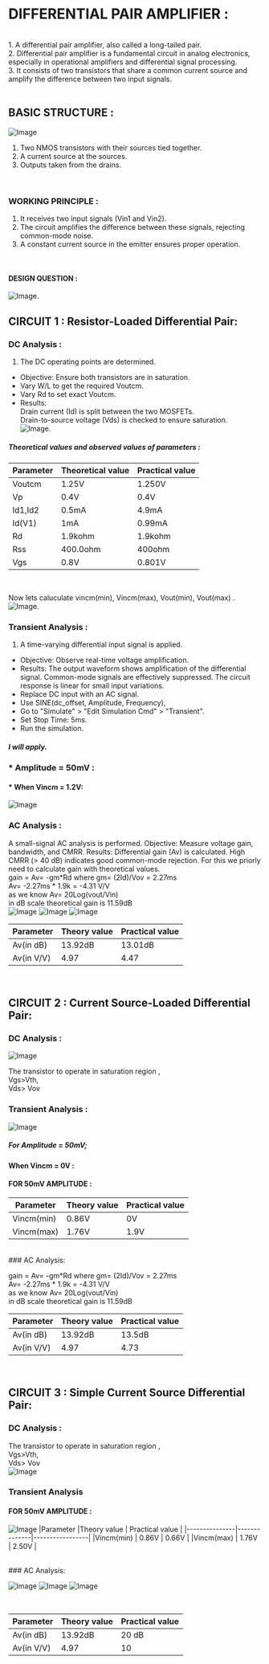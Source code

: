 # DIFFERENTIAL PAIR AMPLIFIER : <br>
<br>
1. A differential pair amplifier, also called a long-tailed pair.<br>
2. Differential pair amplifier is a fundamental circuit in analog electronics, especially in operational amplifiers and differential signal processing.<br>
3. It consists of two transistors that share a common current source and amplify the difference between two input signals.<br>
<br>

## BASIC STRUCTURE : <br>
![Image](https://github.com/user-attachments/assets/1e25c387-15ff-417e-bf8e-a23af72440ad)
1. Two NMOS transistors with their sources tied together.<br>
2. A current source at the sources.<br>
3. Outputs taken from the drains.<br>
<br>

### WORKING PRINCIPLE : <br>
1. It receives two input signals (Vin1 and Vin2).<br>
2. The circuit amplifies the difference between these signals, rejecting common-mode noise.<br>
3. A constant current source in the emitter ensures proper operation.<br>
<br>

#### DESIGN QUESTION :
![Image](https://github.com/user-attachments/assets/90a87d42-759f-4c83-b5a9-989b8884632b).<br>

## CIRCUIT 1 : Resistor-Loaded Differential Pair:<br>

### DC Analysis :<br>
1. The DC operating points are determined.
* Objective: Ensure both transistors are in saturation.
* Vary W/L to get the required Voutcm. <br>
* Vary Rd to set exact Voutcm.<br>
* Results:<br>
  Drain current (Id) is split between the two MOSFETs.<br>
  Drain-to-source voltage (Vds) is checked to ensure saturation.<br>
![Image](https://github.com/user-attachments/assets/25cbc8db-e5a5-4e01-8f26-9de17cc6f9a2).<br>

##### Theoretical values and observed values of parameters :<br>

| Parameter    | Theoretical value  | Practical value |
|--------------|--------------------|-----------------|
|Voutcm        | 1.25V              | 1.250V          |
|Vp            | 0.4V               | 0.4V           |
|Id1,Id2       | 0.5mA              | 4.9mA          |
|Id(V1)        | 1mA                | 0.99mA          |
|Rd            | 1.9kohm            | 1.9kohm        |
|Rss           | 400.0ohm           | 400ohm          |
|Vgs           | 0.8V               | 0.801V          |

<br>

Now lets caluculate vincm(min), Vincm(max), Vout(min), Vout(max) .<br>
![Image](https://github.com/user-attachments/assets/172fba57-73ae-4237-aa37-0aace33617d1).
<br>

### Transient Analysis :
1. A time-varying differential input signal is applied.
* Objective: Observe real-time voltage amplification.
* Results:
  The output waveform shows amplification of the differential signal.
  Common-mode signals are effectively suppressed.
  The circuit response is linear for small input variations.
* Replace DC input with an AC signal.<br>
* Use SINE(dc_offset, Amplitude, Frequency),
* Go to "Simulate" > "Edit Simulation Cmd" > "Transient".<br>
* Set Stop Time: 5ms.<br>
* Run the simulation.<br>
##### I will apply.<br>
### * Amplitude = 50mV :
#### * When Vincm = 1.2V:
![Image](https://github.com/user-attachments/assets/0b74b51b-1bed-46ef-8545-a70ab11a647d)
<br>

### AC Analysis : <br>
A small-signal AC analysis is performed.
Objective: Measure voltage gain, bandwidth, and CMRR.
Results:
Differential gain (Av) is calculated.
High CMRR (> 40 dB) indicates good common-mode rejection.
For this we priorly need to calculate gain with theoretical values. <br>
gain = Av= -gm*Rd 
where gm= (2Id)/Vov = 2.27ms <br>
Av= -2.27ms * 1.9k = -4.31 V/V <br>
as we know Av= 20Log(vout/Vin)<br>
in dB scale theoretical gain is 11.59dB <br>
![Image](https://github.com/user-attachments/assets/271dcf90-3b47-4dbe-904e-c07e6fab208c)
![Image](https://github.com/user-attachments/assets/18d98aa1-a8fe-4577-b13c-1c12737a5720)
![Image](https://github.com/user-attachments/assets/fcd2e606-cfc3-4326-9bc8-bdb895e30707)


|Parameter      |Theory value  | Practical value |
|---------------|--------------|-----------------|
|Av(in dB)      | 13.92dB      | 13.01dB         |
|Av(in V/V)     | 4.97         | 4.47            |

<br>

## CIRCUIT 2 : Current Source-Loaded Differential Pair:<br>
### DC Analysis :<br>
![Image](https://github.com/user-attachments/assets/0d4ea0cd-38be-4e7a-9713-af96ea5cc199)



The transistor to operate in saturation region ,<br>
Vgs>Vth, <br>
Vds> Vov <br>

### Transient Analysis :<br>
![Image](https://github.com/user-attachments/assets/ddd3a12b-bfb4-4b07-ab88-8eac40e8777f)

##### For Amplitude = 50mV; <br>
#### When Vincm = 0V :
#### FOR 50mV AMPLITUDE :
|Parameter      |Theory value  | Practical value |
|---------------|--------------|-----------------|
|Vincm(min)     | 0.86V        | 0V              |
|Vincm(max)     | 1.76V        | 1.9V            |

<br>
### AC Analysis:<br>

gain = Av= -gm*Rd 
where gm= (2Id)/Vov = 2.27ms <br>
Av= -2.27ms * 1.9k = -4.31 V/V <br>
as we know Av= 20Log(vout/Vin)<br>
in dB scale theoretical gain is 11.59dB <br>

|Parameter      |Theory value  | Practical value |
|---------------|--------------|-----------------|
|Av(in dB)      | 13.92dB      | 13.5dB          |
|Av(in V/V)     | 4.97         | 4.73            |

<br>

## CIRCUIT 3 :  Simple Current Source Differential Pair:<br>
### DC Analysis :<br>
The transistor to operate in saturation region ,<br>
Vgs>Vth, <br>
Vds> Vov <br>
![Image](https://github.com/user-attachments/assets/e9df5883-8c11-4603-881b-15ae13c1b1e8)

### Transient Analysis <br>
#### FOR 50mV AMPLITUDE :
![Image](https://github.com/user-attachments/assets/7cd07614-0013-4419-beb8-e26910ced1d0)
|Parameter      |Theory value  | Practical value |
|---------------|--------------|-----------------|
|Vincm(min)     | 0.86V        | 0.66V           |
|Vincm(max)     | 1.76V        | 2.50V           |

<br>
### AC Analysis: <br>

![Image](https://github.com/user-attachments/assets/b55890bc-58ac-43a8-985b-e0e0288bd3b4)
![Image](https://github.com/user-attachments/assets/e2be45e3-83eb-4d7a-8b5d-f11b206ce569)
![Image](https://github.com/user-attachments/assets/f4df02fe-d1a7-4fb3-a7a3-c0e56387db7a)

<br>


|Parameter      |Theory value  | Practical value |
|---------------|--------------|-----------------|
|Av(in dB)      | 13.92dB      | 20 dB           |
|Av(in V/V)     | 4.97         | 10              |













